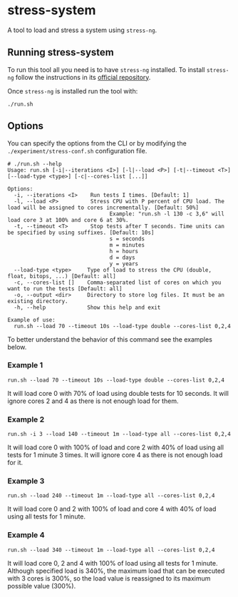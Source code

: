 # stress-system

A tool to load and stress a system using `stress-ng`.



## Running stress-system

To run this tool all you need is to have `stress-ng` installed. To install `stress-ng` follow the instructions in its [official repository](https://github.com/ColinIanKing/stress-ng).

Once `stress-ng` is installed run the tool with:

```shell
./run.sh
```



## Options

You can specify the options from the CLI or by modifying the `./experiment/stress-conf.sh` configuration file. 

```shell
# ./run.sh --help
Usage: run.sh [-i|--iterations <I>] [-l|--load <P>] [-t|--timeout <T>] [--load-type <type>] [-c|--cores-list [...]]

Options:
  -i, --iterations <I>    Run tests I times. [Default: 1]
  -l, --load <P>          Stress CPU with P percent of CPU load. The load will be assigned to cores incrementally. [Default: 50%]
                                Example: "run.sh -l 130 -c 3,6" will load core 3 at 100% and core 6 at 30%.
  -t, --timeout <T>       Stop tests after T seconds. Time units can be specified by using suffixes. [Default: 10s]
                                s = seconds
                                m = minutes
                                h = hours
                                d = days
                                y = years
  --load-type <type>     Type of load to stress the CPU (double, float, bitops, ...) [Default: all]
  -c, --cores-list []    Comma-separated list of cores on which you want to run the tests [Default: all]
  -o, --output <dir>     Directory to store log files. It must be an existing directory.
  -h, --help             Show this help and exit

Example of use:
  run.sh --load 70 --timeout 10s --load-type double --cores-list 0,2,4
```

To better understand the behavior of this command see the examples below.



### Example 1

```shell
run.sh --load 70 --timeout 10s --load-type double --cores-list 0,2,4
```

It will load core 0 with 70% of load using double tests for 10 seconds. It will ignore cores 2 and 4 as there is not enough load for them.



### Example 2

```shell
run.sh -i 3 --load 140 --timeout 1m --load-type all --cores-list 0,2,4
```

It will load core 0 with 100% of load and core 2 with 40% of load using all tests for 1 minute 3 times. It will ignore core 4 as there is not enough load for it.



### Example 3

```shell
run.sh --load 240 --timeout 1m --load-type all --cores-list 0,2,4
```

It will load core 0 and 2 with 100% of load and core 4 with 40% of load using all tests for 1 minute.



### Example 4

```shell
run.sh --load 340 --timeout 1m --load-type all --cores-list 0,2,4
```

It will load core 0, 2 and 4 with 100% of load using all tests for 1 minute. Although specified load is 340%, the maximum load that can be executed with 3 cores is 300%, so the load value is reassigned to its maximum possible value (300%).
